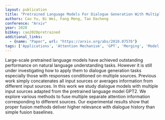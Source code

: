 ```yaml
---
layout: publication
title: "Pretrained Language Models For Dialogue Generation With Multiple Input Sources"
authors: Cao Yu, Bi Wei, Fang Meng, Tao Dacheng
conference: "Arxiv"
year: 2020
bibkey: cao2020pretrained
additional_links:
  - {name: "Paper", url: "https://arxiv.org/abs/2010.07576"}
tags: ['Applications', 'Attention Mechanism', 'GPT', 'Merging', 'Model Architecture', 'RAG']
---
```

Large-scale pretrained language models have achieved outstanding performance on natural language understanding tasks. However it is still under investigating how to apply them to dialogue generation tasks especially those with responses conditioned on multiple sources. Previous work simply concatenates all input sources or averages information from different input sources. In this work we study dialogue models with multiple input sources adapted from the pretrained language model GPT2. We explore various methods to fuse multiple separate attention information corresponding to different sources. Our experimental results show that proper fusion methods deliver higher relevance with dialogue history than simple fusion baselines.
